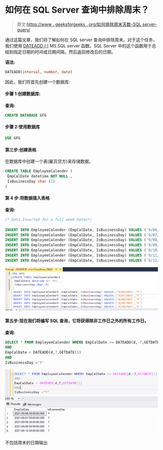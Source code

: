 # 如何在 SQL Server 查询中排除周末？

> 原文:[https://www . geeksforgeeks . org/如何排除周末天数-SQL server-query/](https://www.geeksforgeeks.org/how-to-exclude-weekend-days-in-a-sql-server-query/)

通过这篇文章，我们将了解如何在 SQL server 查询中排除周末。对于这个任务，我们使用 [DATEADD ( )](https://www.geeksforgeeks.org/dateadd-function-in-sql-server/) MS.SQL server 函数。SQL Server 中的这个函数用于总结到指定日期的时间或日期间隔，然后返回修改后的日期。

**语法:**

```sql
DATEADD(interval, number, date)
```

因此，我们将首先创建一个数据库:

#### 步骤 1:创建数据库:

**查询:**

```sql
CREATE DATABASE GFG
```

#### 步骤 2:使用数据库

```sql
USE GFG
```

#### 第三步:创建表格

在数据库中创建一个表(雇员贷方)来存储数据。

```sql
CREATE TABLE EmployeeCalender (
 EmpCalDate datetime NOT NULL ,
 IsBusinessDay char (1)
)
```

#### 第 4 步:将数据插入表格

**查询:**

```sql
/* Data Inserted for a full week dates*/

INSERT INTO EmployeeCalender (EmpCalDate, IsBusinessDay) VALUES ('9/06/2021','Y')
INSERT INTO EmployeeCalender (EmpCalDate, IsBusinessDay) VALUES ('9/07/2021','Y')
INSERT INTO EmployeeCalender (EmpCalDate, IsBusinessDay) VALUES ('9/08/2021','Y')
INSERT INTO EmployeeCalender (EmpCalDate, IsBusinessDay) VALUES ('9/09/2021','Y')
INSERT INTO EmployeeCalender (EmpCalDate, IsBusinessDay) VALUES ('9/10/2021','Y')
INSERT INTO EmployeeCalender (EmpCalDate, IsBusinessDay) VALUES ('9/11/2021','N')
INSERT INTO EmployeeCalender (EmpCalDate, IsBusinessDay) VALUES ('9/12/2021','N')
```

![](img/ad3a666ba010c95bccb9cf4d74134807.png)

#### 第五步:现在我们将编写 SQL 查询，它将获得除非工作日之外的所有工作日。

**查询:**

```sql
SELECT * FROM EmployeeCalender WHERE EmpCalDate >= DATEADD(d,-7,GETDATE())
AND
EmpCalDate < DATEADD(d,7,GETDATE())
AND
IsBusinessDay ='Y'
```

![](img/80c55f993bd4015da540404c19dcb89d.png)

不包括周末的日期输出